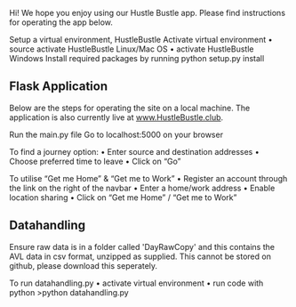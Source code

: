 Hi! We hope you enjoy using our Hustle Bustle app. Please find instructions for operating the app below.

Setup a virtual environment, HustleBustle
Activate virtual environment
• source activate HustleBustle     Linux/Mac OS
• activate HustleBustle            Windows
Install required packages by running  python setup.py install


Flask Application
-------------------------------------------------------------------------------------------------------------

Below are the steps for operating the site on a local machine. The application is also currently live at www.HustleBustle.club.

Run the main.py file
Go to localhost:5000 on your browser

To find a journey option:
• Enter source and destination addresses
• Choose preferred time to leave
• Click on “Go”

To utilise “Get me Home” & “Get me to Work”
• Register an account through the link on the right of the navbar
• Enter a home/work address
• Enable location sharing
• Click on “Get me Home” / “Get me to Work”


Datahandling
-------------------------------------------------------------------------------------------------------------

Ensure raw data is in a folder called 'DayRawCopy' and this contains the AVL data in csv format, unzipped as supplied. This cannot be stored on github, please download this seperately.

To run datahandling.py
• activate virtual environment
• run code with python
    >python datahandling.py